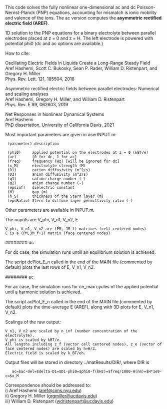 This code solves the fully nonlinear one-dimensional ac and dc Poisson-Nernst-Planck (PNP) equations, accounting for mismatch is ionic mobility and valence of the ions. The ac version computes the **asymmetric rectified electric field (AREF)**.  

1D solution to the PNP equations for a binary electrolyte between parallel electrodes placed at z = 0 and z = H. The left electrode is powered with potential phi0 (dc and ac options are available.)

How to cite:

  Oscillating Electric Fields in Liquids Create a Long-Range Steady Field  
  Aref Hashemi, Scott C. Bukosky, Sean P. Rader, William D. Ristenpart, and Gregory H. Miller  
  Phys. Rev. Lett. 121, 185504, 2018

  Asymmetric rectified electric fields between parallel electrodes: Numerical and scaling analyses  
  Aref Hashemi, Gregory H. Miller, and William D. Ristenpart  
  Phys. Rev. E 99, 062603, 2019
  
  Net Responses in Nonlinear Dynamical Systems  
  Aref Hashemi  
  PhD dissertation, University of California Davis, 2021

Most important parameters are given in userINPUT.m:

     (parameter) description  

     (phi0)     applied potential on the electrodes at z = 0 (kBT/e)
     (ac)       [0 for dc, 1 for ac]
     (freq)     frequency (Hz) [will be ignored for dc]
     (x_M)      electrolyte strength (M)
     (D1)       cation diffusivity (m^2/s)
     (D2)       anion diffusivity (m^2/s)
     (q1)       cation charge number (-)
     (q2)       anion charge number (-)
     (epsinf)   dielectric constant
     (H)        gap (m)
     (h_S)      thickness of the Stern layer (m)
     (epsRatio) Stern to diffuse layer permittivity ratio (-)

Other parameters are available in INPUT.m.

The ouputs are V_phi, V_n1, V_n2, E

    V_phi, V_n1, V_n2 are (PM, JM_f) matrices (cell centered nodes)  
    E is a (PM,JM_f+1) matrix (face centered nodes)

######## dc

For dc case, the simulation runs untill an equilibrium solution is achieved. 

The script dcPlot_E_n called in the end of the MAIN file (commented by default) plots the last rows of E, V_n1, V_n2.

######## ac

For ac case, the simulation runs for cn_max cycles of the applied potential until a harmonic solution is achieved.

The script acPlot_E_n called in the end of the MAIN file (commented by default) plots the time-average E (AREF), along with 3D plots for E, V_n1, V_n2.

Scalings of the raw output:

    V_n1, V_n2 are scaled by n_inf (number concentration of the electrolyte).  
    V_phi is scaled by kBT/e.  
    All lengths including z_f (vector cell centered nodes), z_e (vector of face centered nodes) are scaled by h=H/2.  
    Electric field is scaled by k_BT/eh.  

Output files will be stored in directory ../matResults/DIR/, where DIR is

       ac=$ac-del=$delta-D1=$D1-phi0=$phi0-f(kHz)=$freq/1000-H(nm)=$H*1e9-c=$x_M


Correspondence should be addressed to:  
	       i) Aref Hashemi (aref@cims.nyu.edu)  
	       ii) Gregory H. Miller (grgmiller@ucdavis.edu)  
	       iii) William D. Ristenpart (wdristenpart@ucdavis.edu) 